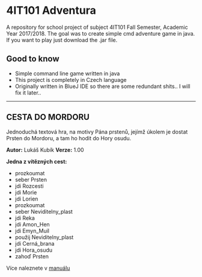 # 4IT101 Adventura
A repository for school project of subject 4IT101 Fall Semester, Academic Year 2017/2018. The goal was to create simple cmd adventure game in java. If you want to play just download the .jar file.

## Good to know
- Simple command line game written in java
- This project is completely in Czech language
- Originally written in BlueJ IDE so there are some redundant shits.. I will fix it later..

-----------------------------------------------------------------------------------------------------------
## CESTA DO MORDORU
Jednoduchá textová hra, na motivy Pána prstenů, jejímž úkolem je dostat Prsten do Mordoru, a tam ho hodit do Hory osudu.

**Autor:** Lukáš Kubík
**Verze:** 1.00

**Jedna z vítězných cest:**
- prozkoumat
- seber Prsten
- jdi Rozcesti
- jdi Morie
- jdi Lorien
- prozkoumat
- seber Neviditelny_plast
- jdi Reka
- jdi Amon_Hen
- jdi Emyn_Muil
- použij Neviditelny_plast
- jdi Cerná_brana
- jdi Hora_osudu
- zahoď Prsten

Více naleznete v [manuálu](https://github.com/lukazko/4IT101-Adventura/blob/master/Manu%C3%A1l.pdf)

